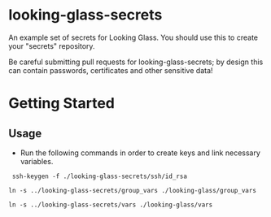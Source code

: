 looking-glass-secrets
=====================

An example set of secrets for Looking Glass. You should use this to create your "secrets" repository.

Be careful submitting pull requests for looking-glass-secrets; by design this can contain passwords,
certificates and other sensitive data!

Getting Started
===============

Usage
-----
* Run the following commands in order to create keys and link necessary variables.

` ssh-keygen -f ./looking-glass-secrets/ssh/id_rsa`

`ln -s ../looking-glass-secrets/group_vars ./looking-glass/group_vars`

`ln -s ../looking-glass-secrets/vars ./looking-glass/vars`
